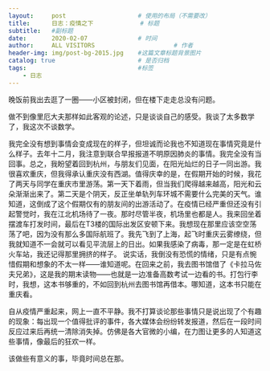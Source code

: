 ```yaml
---
layout:     post                    # 使用的布局（不需要改）
title:      日志：疫情之下             # 标题 
subtitle:   #副标题
date:       2020-02-07              # 时间
author:     ALL VISITORS                      # 作者
header-img: img/post-bg-2015.jpg    #这篇文章标题背景图片
catalog: true                       # 是否归档
tags:                               #标签
    - 日志
---
```

  
   晚饭前我出去逛了一圈——小区被封闭，但在楼下走走总没有问题。
     
   做不到像里厄大夫那样如此客观的论述，只是谈谈自己的感受。我谈了太多数学了，我这次不谈数学。
     
   我完全没有想到事情会变成现在的样子，但坦诚而论我也不知道现在事情究竟是什么样子。去年十二月，我注意到联合早报报道不明原因肺炎的事情。我完全没有当回事。总之，我盼望着回到杭州，与朋友们见面，在阳光灿烂的日子一同出游。我很喜欢重庆，但我得承认重庆没有西湖。值得庆幸的是，在假期开始的时候，我花了两天与同学在重庆市里游荡。第一天下着雨，但当我们爬得越来越高，阳光和云朵渐渐出来了。第二天是个阴天，反正坐单轨列车环城不需要什么完美的天气。谁知道，这倒成了这个假期仅有的朋友间的出游活动了。在疫情已经严重但还没有引起警觉时，我在江北机场待了一夜。那时尽管半夜，机场里也都是人。我来回坐着摆渡车打发时间，最后在T3楼的国际出发区安顿下来。我想现在那里应该空空荡荡了吧，因为没有那么多国际航班了。我先飞到了上海，起飞时重庆云雾缭绕，但我就知道不一会就可以看见平流层上的日出。如果我感染了病毒，那一定是在虹桥火车站，我还记得那里拥挤的样子。
说实话，我倒没有恐慌的情绪，只是有点惋惜假期和想象的不太一样——谁知道呢。在回来之前，我去图书馆借了《卡拉马佐夫兄弟》，这是我的期末读物——也就是一边准备高数考试一边看的书。打包行李时，我想，这本书够重的，不如回到杭州去图书馆再借本。哪知道，这本书只能在重庆看。

   自从疫情严重起来，网上一直不平静。我不打算谈论那些事情只是说出现了个有趣的现象：每出现一个值得批评的事件，各大媒体会纷纷转发报道，然后在一段时间反应过来后再统一清除消失掉。仿佛是各大官微的小编，在力图让更多的人知道这些事情，像最后的狂欢一样。
     
   该做些有意义的事，毕竟时间总在那。

 
 
  
  
